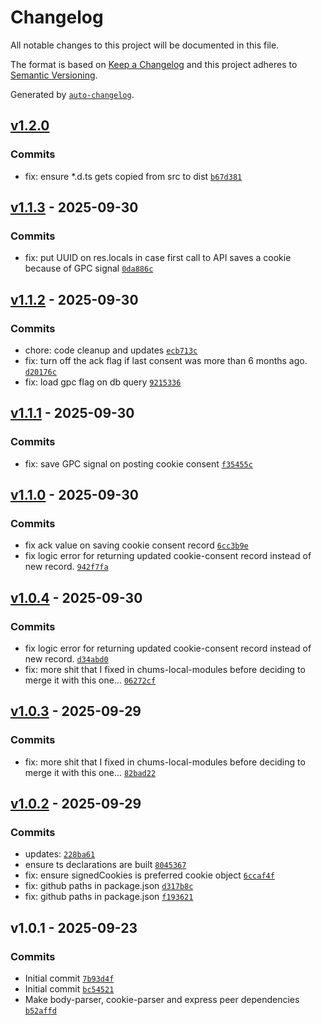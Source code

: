 # Changelog

All notable changes to this project will be documented in this file.

The format is based on [Keep a Changelog](https://keepachangelog.com/en/1.0.0/)
and this project adheres to [Semantic Versioning](https://semver.org/spec/v2.0.0.html).

Generated by [`auto-changelog`](https://github.com/CookPete/auto-changelog).

## [v1.2.0](https://github.com/ChumsInc/cookie-consent/compare/v1.1.3...v1.2.0)

### Commits

- fix: ensure *.d.ts gets copied from src to dist [`b67d381`](https://github.com/ChumsInc/cookie-consent/commit/b67d381f873f32289b326c621f07ebcabb6828cd)

## [v1.1.3](https://github.com/ChumsInc/cookie-consent/compare/v1.1.2...v1.1.3) - 2025-09-30

### Commits

- fix: put UUID on res.locals in case first call to API saves a cookie because of GPC signal [`0da886c`](https://github.com/ChumsInc/cookie-consent/commit/0da886ce99a6b1ef967a698d3568a64e31e31edb)

## [v1.1.2](https://github.com/ChumsInc/cookie-consent/compare/v1.1.1...v1.1.2) - 2025-09-30

### Commits

- chore: code cleanup and updates [`ecb713c`](https://github.com/ChumsInc/cookie-consent/commit/ecb713c2c5d21d26268e4eae8c41322a3d0afe32)
- fix: turn off the ack flag if last consent was more than 6 months ago. [`d20176c`](https://github.com/ChumsInc/cookie-consent/commit/d20176cd695ee9c55a77893b2773c1b5c7eccdac)
- fix: load gpc flag on db query [`9215336`](https://github.com/ChumsInc/cookie-consent/commit/9215336ed22edd471ee08768c3c24a0da4cf886b)

## [v1.1.1](https://github.com/ChumsInc/cookie-consent/compare/v1.1.0...v1.1.1) - 2025-09-30

### Commits

- fix: save GPC signal on posting cookie consent [`f35455c`](https://github.com/ChumsInc/cookie-consent/commit/f35455cc0334a23b973ca702af69040865ad6aaa)

## [v1.1.0](https://github.com/ChumsInc/cookie-consent/compare/v1.0.4...v1.1.0) - 2025-09-30

### Commits

- fix ack value on saving cookie consent record [`6cc3b9e`](https://github.com/ChumsInc/cookie-consent/commit/6cc3b9ed8105429ffc2854ed6423866727938617)
- fix logic error for returning updated cookie-consent record instead of new record. [`942f7fa`](https://github.com/ChumsInc/cookie-consent/commit/942f7fa22abab48beeb8bdeb38af1db8ecbece0c)

## [v1.0.4](https://github.com/ChumsInc/cookie-consent/compare/v1.0.3...v1.0.4) - 2025-09-30

### Commits

- fix logic error for returning updated cookie-consent record instead of new record. [`d34abd0`](https://github.com/ChumsInc/cookie-consent/commit/d34abd0239aefb830f593ad66f2ea0e753187c2d)
- fix: more shit that I fixed in chums-local-modules before deciding to merge it with this one... [`06272cf`](https://github.com/ChumsInc/cookie-consent/commit/06272cf791e748719f89f145e3bf09b6b953f4ac)

## [v1.0.3](https://github.com/ChumsInc/cookie-consent/compare/v1.0.2...v1.0.3) - 2025-09-29

### Commits

- fix: more shit that I fixed in chums-local-modules before deciding to merge it with this one... [`82bad22`](https://github.com/ChumsInc/cookie-consent/commit/82bad22fe2034795edb8e3feedd66cbfd6bce27d)

## [v1.0.2](https://github.com/ChumsInc/cookie-consent/compare/v1.0.1...v1.0.2) - 2025-09-29

### Commits

- updates: [`228ba61`](https://github.com/ChumsInc/cookie-consent/commit/228ba61834ed4d2e3f588f3ea82474b7a587a4c6)
- ensure ts declarations are built [`8045367`](https://github.com/ChumsInc/cookie-consent/commit/8045367d9d500af714b7082bbdfca44af66b1bfd)
- fix: ensure signedCookies is preferred cookie object [`6ccaf4f`](https://github.com/ChumsInc/cookie-consent/commit/6ccaf4fc4b319e237f3077468d6b11593a769058)
- fix: github paths in package.json [`d317b8c`](https://github.com/ChumsInc/cookie-consent/commit/d317b8c44372fb5a6fb8d503dc408cfdd85b9c2e)
- fix: github paths in package.json [`f193621`](https://github.com/ChumsInc/cookie-consent/commit/f1936212d2249710109679ee3de4784901ddb76e)

## v1.0.1 - 2025-09-23

### Commits

- Initial commit [`7b93d4f`](https://github.com/ChumsInc/cookie-consent/commit/7b93d4f6a082d5588e6a2c84f3d7bac523ce7140)
- Initial commit [`bc54521`](https://github.com/ChumsInc/cookie-consent/commit/bc545213a8f3e5e651976db23fc8e6c1cea89c05)
- Make body-parser, cookie-parser and express peer dependencies [`b52affd`](https://github.com/ChumsInc/cookie-consent/commit/b52affdac38d563bc8f726ff08729c7a1f4ff83a)
